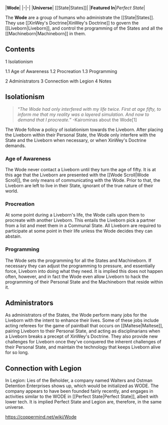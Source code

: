 |**Wode**|
|-|-|
|**Universe**| [[State\|States]]|
|**Featured In**|*Perfect State*|

The **Wode** are a group of humans who administrate the [[State\|States]]. They use [[XinWey's Doctrine\|XinWey's Doctrine]] to govern the [[Liveborn\|Liveborn]], and control the programming of the States and all the [[Machineborn\|Machineborn]] in them.

## Contents

1 Isolationism

1.1 Age of Awareness
1.2 Procreation
1.3 Programming


2 Administrators
3 Connection with Legion
4 Notes


## Isolationism
>“*The Wode had only interfered with my life twice. First at age fifty, to inform me that my reality was a layered simulation. And now to demand that I procreate.*”
\-Kairominas about the Wode[1]

The Wode follow a policy of isolationism towards the Liveborn. After placing the Liveborn within their Personal State, the Wode only interfere with the State and the Liveborn when necessary, or when XinWey's Doctrine demands.

### Age of Awareness
The Wode never contact a Liveborn until they turn the age of fifty. It is at this age that the Liveborn are presented with the [[Wode Scroll\|Wode Scroll]], the only means of communicating with the Wode. Prior to that, the Liveborn are left to live in their State, ignorant of the true nature of their world.

### Procreation
At some point during a Liveborn's life, the Wode calls upon them to procreate with another Liveborn. This entails the Liveborn pick a partner from a list and meet them in a Communal State. All Liveborn are required to participate at some point in their life unless the Wode decides they can abstain.

### Programming
The Wode sets the programming for all the States and Machineborn. If necessary they can adjust the programming to pressure, and essentially force, Liveborn into doing what they need. It is implied this does not happen often, however, and in fact the Wode even allow Liveborn to hack the programming of their Personal State and the Machineborn that reside within it.

## Administrators
As administrators of the States, the Wode perform many jobs for the Liveborn with the intent to enhance their lives. Some of these jobs include acting referees for the game of paintball that occurs on [[Maltese\|Maltese]], pairing Liveborn to their Personal State, and acting as disciplinarians when a Liveborn breaks a precept of XinWey's Doctrine. They also provide new challenges for Liveborn once they've conquered the inherent challenges of their Personal State, and maintain the technology that keeps Liveborn alive for so long.

## Connection with Legion
In Legion: Lies of the Beholder, a company named Walters and Ostman Detention Enterprises shows up, which would be initialized as WODE. The company appears to have been founded fairly recently, and engages in activities similar to the WODE in [[Perfect State\|Perfect State]], albeit with lower tech. It is implied Perfect State and Legion are, therefore, in the same universe.



https://coppermind.net/wiki/Wode
